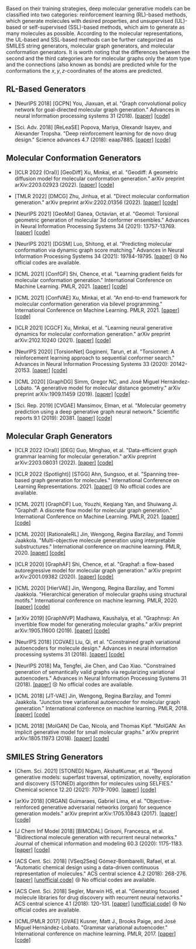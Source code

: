 Based on their training strategies, deep molecular generative models can be classified into two categories: reinforcement learning (RL)-based methods, which generate molecules with desired properties, and unsupervised (UL)-based or self-supervised (SSL)-based methods, which aim to generate as many molecules as possible. According to the molecular representations, the UL-based and SSL-based methods can be further categorized as SMILES string generators, molecular graph generators, and molecular conformation generators. It is worth noting that the differences between the second and the third categories are for molecular graphs only the atom type and the connections (also known as bonds) are predicted while for the conformations the $x,y,z$-coordinates of the atoms are predicted. 



## RL-Based Generators

- [NeurIPS 2018] [GCPN] You, Jiaxuan, et al. "Graph convolutional policy network for goal-directed molecular graph generation." Advances in neural information processing systems 31 (2018). [[paper]](https://proceedings.neurips.cc/paper/2018/hash/d60678e8f2ba9c540798ebbde31177e8-Abstract.html) [[code]](https://github.com/bowenliu16/rl_graph_generation) 

- [Sci. Adv. 2018] [ReLeaSE] Popova, Mariya, Olexandr Isayev, and Alexander Tropsha. "Deep reinforcement learning for de novo drug design." Science advances 4.7 (2018): eaap7885. [[paper]](https://www.science.org/doi/10.1126/sciadv.aap7885) [[code]](https://github.com/isayev/ReLeaSE)



## Molecular Conformation Generators

- [ICLR 2022 (Oral)] [GeoDiff] Xu, Minkai, et al. "Geodiff: A geometric diffusion model for molecular conformation generation." arXiv preprint arXiv:2203.02923 (2022). [[paper]](https://openreview.net/forum?id=PzcvxEMzvQC) [[code]](https://github.com/MinkaiXu/GeoDiff) 

- [TMLR 2022] [DMCG] Zhu, Jinhua, et al. "Direct molecular conformation generation." arXiv preprint arXiv:2202.01356 (2022). [[paper]](https://arxiv.org/abs/2202.01356) [[code]](https://github.com/DirectMolecularConfGen/DMCG) 

- [NeurIPS 2021] [GeoMol] Ganea, Octavian, et al. "Geomol: Torsional geometric generation of molecular 3d conformer ensembles." Advances in Neural Information Processing Systems 34 (2021): 13757-13769. [[paper]](https://proceedings.neurips.cc/paper/2021/hash/725215ed82ab6306919b485b81ff9615-Abstract.html) [[code]](https://github.com/PattanaikL/GeoMol)

- [NeurIPS 2021] [DGSM] Luo, Shitong, et al. "Predicting molecular conformation via dynamic graph score matching." Advances in Neural Information Processing Systems 34 (2021): 19784-19795. [[paper]](https://proceedings.neurips.cc/paper/2021/hash/a45a1d12ee0fb7f1f872ab91da18f899-Abstract.html) 😢 No official codes are available.

- [ICML 2021] [ConfGF] Shi, Chence, et al. "Learning gradient fields for molecular conformation generation." International Conference on Machine Learning. PMLR, 2021. [[paper]](http://proceedings.mlr.press/v139/shi21b.html) [[code]](https://github.com/DeepGraphLearning/ConfGF) 

- [ICML 2021] [ConfVAE] Xu, Minkai, et al. "An end-to-end framework for molecular conformation generation via bilevel programming." International Conference on Machine Learning. PMLR, 2021. [[paper]](http://proceedings.mlr.press/v139/xu21f.html) [[code]](https://github.com/MinkaiXu/ConfVAE-ICML21) 

- [ICLR 2021] [CGCF] Xu, Minkai, et al. "Learning neural generative dynamics for molecular conformation generation." arXiv preprint arXiv:2102.10240 (2021). [[paper]](https://arxiv.org/abs/2102.10240) [[code]](https://github.com/DeepGraphLearning/CGCF-ConfGen) 

- [NeurIPS 2020] [TorsionNet] Gogineni, Tarun, et al. "Torsionnet: A reinforcement learning approach to sequential conformer search." Advances in Neural Information Processing Systems 33 (2020): 20142-20153. [[paper]](https://proceedings.neurips.cc/paper/2020/hash/e904831f48e729f9ad8355a894334700-Abstract.html) [[code]](https://github.com/tarungog/torsionnet_paper_version) 

- [ICML 2020] [GraphDG] Simm, Gregor NC, and José Miguel Hernández-Lobato. "A generative model for molecular distance geometry." arXiv preprint arXiv:1909.11459 (2019). [[paper]](https://arxiv.org/abs/1909.11459) [[code]](https://github.com/gncs/graphdg) 

- [Sci. Rep. 2019] [CVGAE] Mansimov, Elman, et al. "Molecular geometry prediction using a deep generative graph neural network." Scientific reports 9.1 (2019): 20381. [[paper]](https://www.nature.com/articles/s41598-019-56773-5) [[code]](https://github.com/nyu-dl/dl4chem-geometry) 



## Molecular Graph Generators

- [ICLR 2022 (Oral)] [DEG] Guo, Minghao, et al. "Data-efficient graph grammar learning for molecular generation." arXiv preprint arXiv:2203.08031 (2022). [[paper]](https://openreview.net/forum?id=l4IHywGq6a) [[code]](https://github.com/gmh14/data_efficient_grammar) 

- [ICLR 2022 (Spotlight)] [STGG] Ahn, Sungsoo, et al. "Spanning tree-based graph generation for molecules." International Conference on Learning Representations. 2021. [[paper]](https://openreview.net/forum?id=w60btE_8T2m) 😢 No official codes are available. 

- [ICML 2021] [GraphDF] Luo, Youzhi, Keqiang Yan, and Shuiwang Ji. "Graphdf: A discrete flow model for molecular graph generation." International Conference on Machine Learning. PMLR, 2021. [[paper]](https://proceedings.mlr.press/v139/luo21a.html) [[code]](https://github.com/lakshayguta/BTP/tree/378aac3ae9620aac43a995bcbfb71288593a04c9/DIG-main/dig/ggraph/GraphDF) 

- [ICML 2020] [RationaleRL] Jin, Wengong, Regina Barzilay, and Tommi Jaakkola. "Multi-objective molecule generation using interpretable substructures." International conference on machine learning. PMLR, 2020. [[paper]](https://proceedings.mlr.press/v119/jin20b.html) [[code]](https://github.com/wengong-jin/multiobj-rationale) 

- [ICLR 2020] [GraphAF] Shi, Chence, et al. "Graphaf: a flow-based autoregressive model for molecular graph generation." arXiv preprint arXiv:2001.09382 (2020). [[paper]](https://arxiv.org/abs/2001.09382) [[code]](https://github.com/DeepGraphLearning/GraphAF) 

- [ICML 2020] [HierVAE] Jin, Wengong, Regina Barzilay, and Tommi Jaakkola. "Hierarchical generation of molecular graphs using structural motifs." International conference on machine learning. PMLR, 2020. [[paper]](https://proceedings.mlr.press/v119/jin20a.html) [[code]](https://github.com/wengong-jin/hgraph2graph/)

- [arXiv 2019] [GraphNVP] Madhawa, Kaushalya, et al. "Graphnvp: An invertible flow model for generating molecular graphs." arXiv preprint arXiv:1905.11600 (2019). [[paper]](https://arxiv.org/abs/1905.11600) [[code]](https://github.com/pfnet-research/graph-nvp)

- [NeurIPS 2018] [CGVAE] Liu, Qi, et al. "Constrained graph variational autoencoders for molecule design." Advances in neural information processing systems 31 (2018). [[paper]](https://proceedings.neurips.cc/paper/2018/hash/b8a03c5c15fcfa8dae0b03351eb1742f-Abstract.html) [[code]](https://github.com/drigoni/ConditionalCGVAE) 

- [NeurIPS 2018] Ma, Tengfei, Jie Chen, and Cao Xiao. "Constrained generation of semantically valid graphs via regularizing variational autoencoders." Advances in Neural Information Processing Systems 31 (2018). [[paper]](https://proceedings.neurips.cc/paper/2018/hash/1458e7509aa5f47ecfb92536e7dd1dc7-Abstract.html) 😢 No official codes are available. 

- [ICML 2018] [JT-VAE] Jin, Wengong, Regina Barzilay, and Tommi Jaakkola. "Junction tree variational autoencoder for molecular graph generation." International conference on machine learning. PMLR, 2018. [[paper]](https://proceedings.mlr.press/v80/jin18a.html) [[code]](https://github.com/wengong-jin/icml18-jtnn)

- [ICML 2018] [MolGAN] De Cao, Nicola, and Thomas Kipf. "MolGAN: An implicit generative model for small molecular graphs." arXiv preprint arXiv:1805.11973 (2018). [[paper]](https://arxiv.org/abs/1805.11973) [[code]](https://github.com/nicola-decao/MolGAN)



## SMILES String Generators

- [Chem. Sci. 2021] [STONED] Nigam, AkshatKumar, et al. "Beyond generative models: superfast traversal, optimization, novelty, exploration and discovery (STONED) algorithm for molecules using SELFIES." Chemical science 12.20 (2021): 7079-7090. [[paper]](https://pubs.rsc.org/en/content/articlehtml/2021/sc/d1sc00231g) [[code]](https://github.com/aspuru-guzik-group/stoned-selfies) 

- [arXiv 2018] [ORGAN] Guimaraes, Gabriel Lima, et al. "Objective-reinforced generative adversarial networks (organ) for sequence generation models." arXiv preprint arXiv:1705.10843 (2017). [[paper]](https://arxiv.org/abs/1705.10843) [[code]](https://github.com/gablg1/ORGAN)

- [J Chem Inf Model 2018] [BIMODAL] Grisoni, Francesca, et al. "Bidirectional molecule generation with recurrent neural networks." Journal of chemical information and modeling 60.3 (2020): 1175-1183. [[paper]](https://pubs.acs.org/doi/full/10.1021/acs.jcim.9b00943) [[code]](https://github.com/ETHmodlab/BIMODAL) 

- [ACS Cent. Sci. 2018] [VSeq2Seq] Gómez-Bombarelli, Rafael, et al. "Automatic chemical design using a data-driven continuous representation of molecules." ACS central science 4.2 (2018): 268-276. [[paper]](https://pubs.acs.org/doi/10.1021/acscentsci.7b00572) [[unofficial code]](https://github.com/aksub99/molecular-vae) 😢 No official codes are available.

- [ACS Cent. Sci. 2018] Segler, Marwin HS, et al. "Generating focused molecule libraries for drug discovery with recurrent neural networks." ACS central science 4.1 (2018): 120-131. [[paper]](https://pubs.acs.org/doi/full/10.1021/acscentsci.7b00512) [[unofficial code]](https://github.com/jaechanglim/molecule-generator) 😢 No official codes are available.

- [ICML/PMLR 2017] [GVAE] Kusner, Matt J., Brooks Paige, and José Miguel Hernández-Lobato. "Grammar variational autoencoder." International conference on machine learning. PMLR, 2017. [[paper]](https://arxiv.org/abs/1703.01925) [[code]](https://github.com/mkusner/grammarVAE) 



<!-- ## Format

- [conference/journal name year] <MLA cite> [[paper]]() [[code]]() 

-->